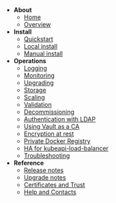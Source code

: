 - **About**
  - [Home](/kubernetes/docs)
  - [Overview](/kubernetes/docs/overview)
- **Install**
  - [Quickstart](/kubernetes/docs/quickstart)
  - [Local install](/kubernetes/docs/install-local)
  - [Manual install](/kubernetes/docs/install-manual)
- **Operations**
  - [Logging](/kubernetes/docs/logging)
  - [Monitoring](/kubernetes/docs/monitoring)
  - [Upgrading](/kubernetes/docs/upgrading)
  - [Storage](/kubernetes/docs/storage)
  - [Scaling](/kubernetes/docs/scaling)
  - [Validation](/kubernetes/docs/validation)
  - [Decommissioning](/kubernetes/docs/decommissioning)
  - [Authentication with LDAP](/kubernetes/docs/ldap)
  - [Using Vault as a CA](/kubernetes/docs/using-vault)
  - [Encryption at rest](/kubernetes/docs/encryption-at-rest)
  - [Private Docker Registry](/kubernetes/docs/docker-registry)
  - [HA for kubeapi-load-balancer](/kubernetes/docs/keepalived)
  - [Troubleshooting](/kubernetes/docs/troubleshooting)
- **Reference**
  - [Release notes](/kubernetes/docs/release-notes)
  - [Upgrade notes](/kubernetes/docs/upgrade-notes)
  - [Certificates and Trust](/kubernetes/docs/certs-and-trust)
  - [Help and Contacts](/kubernetes/docs/contact)
